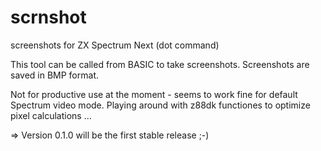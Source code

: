 # scrnshot
screenshots for ZX Spectrum Next (dot command)

This tool can be called from BASIC to take screenshots. Screenshots are saved in BMP format.

Not for productive use at the moment - seems to work fine for default Spectrum video mode. Playing around with z88dk functiones to optimize pixel calculations ...

=> Version 0.1.0 will be the first stable release ;-)
